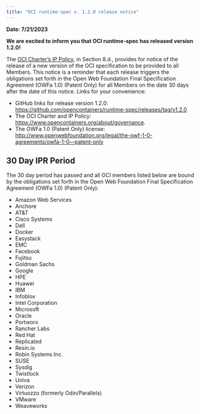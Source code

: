 ```yaml
---
title: "OCI runtime-spec v. 1.2.0 release notice"
---
```


**Date: 7/21/2023**

**We are excited to inform you that OCI runtime-spec has released version 1.2.0!**

The [OCI Charter’s IP Policy](https://www.opencontainers.org/about/governance), in Section 8.d., provides for notice of the release of a new version of the OCI specification to be provided to all Members. This notice is a reminder that each release triggers the obligations set forth in the Open Web Foundation Final Specification Agreement (OWFa 1.0) (Patent Only) for all Members on the date 30 days after the date of this notice. Links for your convenience:

- GitHub links for release version 1.2.0: https://github.com/opencontainers/runtime-spec/releases/tag/v1.2.0
- The OCI Charter and IP Policy: https://www.opencontainers.org/about/governance.
- The OWFa 1.0 (Patent Only) license: http://www.openwebfoundation.org/legal/the-owf-1-0-agreements/owfa-1-0—patent-only

## 30 Day IPR Period

The 30 day period has passed and all OCI members listed below are bound by the obligations set forth in the Open Web Foundation Final Specification Agreement (OWFa 1.0) (Patent Only):

- Amazon Web Services
- Anchore
- AT&T
- Cisco Systems
- Dell
- Docker
- Easystack
- EMC
- Facebook
- Fujitsu
- Goldman Sachs
- Google
- HPE
- Huawei
- IBM
- Infoblox
- Intel Corporation
- Microsoft
- Oracle
- Portworx
- Rancher Labs
- Red Hat
- Replicated
- Resin.io
- Robin Systems Inc.
- SUSE
- Sysdig
- Twistlock
- Univa
- Verizon
- Virtuozzo (formerly Odin/Parallels)
- VMware
- Weaveworks
